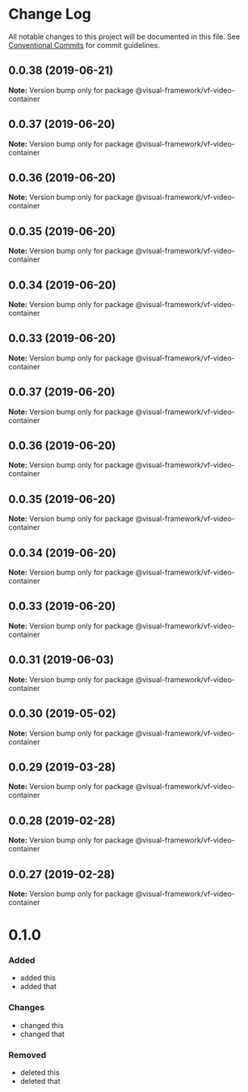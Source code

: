 # Change Log

All notable changes to this project will be documented in this file.
See [Conventional Commits](https://conventionalcommits.org) for commit guidelines.

## 0.0.38 (2019-06-21)

**Note:** Version bump only for package @visual-framework/vf-video-container





## 0.0.37 (2019-06-20)

**Note:** Version bump only for package @visual-framework/vf-video-container





## 0.0.36 (2019-06-20)

**Note:** Version bump only for package @visual-framework/vf-video-container





## 0.0.35 (2019-06-20)

**Note:** Version bump only for package @visual-framework/vf-video-container





## 0.0.34 (2019-06-20)

**Note:** Version bump only for package @visual-framework/vf-video-container





## 0.0.33 (2019-06-20)

**Note:** Version bump only for package @visual-framework/vf-video-container





## 0.0.37 (2019-06-20)

**Note:** Version bump only for package @visual-framework/vf-video-container





## 0.0.36 (2019-06-20)

**Note:** Version bump only for package @visual-framework/vf-video-container





## 0.0.35 (2019-06-20)

**Note:** Version bump only for package @visual-framework/vf-video-container





## 0.0.34 (2019-06-20)

**Note:** Version bump only for package @visual-framework/vf-video-container





## 0.0.33 (2019-06-20)

**Note:** Version bump only for package @visual-framework/vf-video-container





## 0.0.31 (2019-06-03)

**Note:** Version bump only for package @visual-framework/vf-video-container





## 0.0.30 (2019-05-02)

**Note:** Version bump only for package @visual-framework/vf-video-container





## 0.0.29 (2019-03-28)

**Note:** Version bump only for package @visual-framework/vf-video-container





## 0.0.28 (2019-02-28)

**Note:** Version bump only for package @visual-framework/vf-video-container





## 0.0.27 (2019-02-28)

**Note:** Version bump only for package @visual-framework/vf-video-container





# 0.1.0

### Added
- added this
- added that

### Changes

- changed this
- changed that

### Removed

- deleted this
- deleted that
